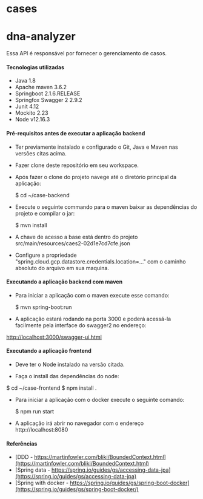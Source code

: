 # cases

# dna-analyzer
Essa API é responsável por fornecer o gerenciamento de casos.


#### Tecnologias utilizadas

 * Java 1.8
 * Apache maven 3.6.2
 * Springboot 2.1.6.RELEASE
 * Springfox Swagger 2 2.9.2
 * Junit 4.12
 * Mockito 2.23
 * Node v12.16.3

#### Pré-requisitos antes de executar a aplicação backend

 * Ter previamente instalado e configurado o Git, Java e Maven nas versões citas acima.
  
 * Fazer clone deste repositório em seu workspace.
 
 * Após fazer o clone do projeto navege até o diretório principal da aplicação:
 
	$ cd ~/case-backend 

 * Execute o seguinte commando para o maven baixar as dependências do projeto e compilar o jar:

	$ mvn install
  
 * A chave de acesso a base está dentro do projeto src/main/resources/caes2-02d1e7cd7cfe.json
 
 * Configure a propriedade "spring.cloud.gcp.datastore.credentials.location=..." com o caminho absoluto do arquivo em sua maquina.
 
#### Executando a aplicação backend com maven

 *  Para iniciar a aplicação com o maven execute esse comando:
 
	$ mvn spring-boot:run
	
 * A aplicação estará rodando na porta 3000 e poderá acessá-la facilmente pela interface do swagger2 no endereço: 
 
[http://localhost:3000/swagger-ui.html](http://localhost:3000/swagger-ui.html)

#### Executando a aplicação frontend

 * Deve ter o Node instalado na versão citada.
	
 * Faça o install das dependências do node:
 
  $ cd ~/case-frontend
	$ npm install .
	
 * Para iniciar a aplicação com o docker execute o seguinte comando:
 
	$  npm run start
  
 * A aplicação irá abrir no navegador com o endereço http://localhost:8080
	
	

#### Referências

 * [DDD - https://martinfowler.com/bliki/BoundedContext.html](https://martinfowler.com/bliki/BoundedContext.html)
 * [Spring data - https://spring.io/guides/gs/accessing-data-jpa](https://spring.io/guides/gs/accessing-data-jpa)
 * [Spring with docker - https://spring.io/guides/gs/spring-boot-docker](https://spring.io/guides/gs/spring-boot-docker/)
	 
